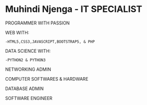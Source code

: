 # Muhindi Njenga - IT SPECIALIST

PROGRAMMER WITH PASSION

  WEB WITH:
  
    -HTML5,CSS3,JAVASCRIPT,BOOTSTRAP5, & PHP
  
  DATA SCIENCE WITH:
  
    -PYTHON2 & PYTHON3
  
NETWORKING ADMIN

COMPUTER SOFTWARES & HARDWARE 

DATABASE ADMIN

SOFTWARE ENGINEER





